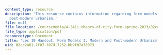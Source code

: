 ```yaml
---
content_type: resource
description: 'This resource contains information regarding form models I: modern and
  post-modern urbanism.'
file: null
file_location: /coursemedia/4-241j-theory-of-city-form-spring-2013/02cc2a017f07307d7252bb9f07a78073_MIT4_241JS13_handout19.pdf
file_type: application/pdf
resourcetype: Document
title: 'Lec 19 Handout: Form Models I: Modern and Post-modern Urbanism'
uid: 02cc2a01-7f07-307d-7252-bb9f07a78073
---
```

